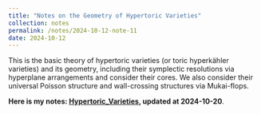 ```yaml
---
title: "Notes on the Geometry of Hypertoric Varieties"
collection: notes
permalink: /notes/2024-10-12-note-11
date: 2024-10-12
---
```

This is the basic theory of hypertoric varieties (or toric hyperkähler varieties) and its geometry, including their symplectic resolutions
via hyperplane arrangements and consider their cores. We also consider their universal Poisson structure and wall-crossing structures via Mukai-flops.

**Here is my notes: [Hypertoric_Varieties](https://dvlxlwz.github.io/files/Notes_on_the_Geometry_of_Hypertoric_Varieties.pdf), updated at 2024-10-20**.
